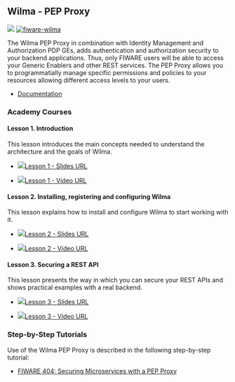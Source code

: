 <h2>Wilma - PEP Proxy</h2>

[![](https://nexus.lab.fiware.org/repository/raw/public/badges/chapters/security.svg)](https://www.fiware.org/developers/catalogue/)
[![fiware-wilma](https://nexus.lab.fiware.org/repository/raw/public/badges/stackoverflow/wilma.svg)](http://stackoverflow.com/questions/tagged/fiware-wilma)

The Wilma PEP Proxy in combination with Identity Management and Authorization PDP GEs, adds authentication and authorization security to your backend applications. Thus, only FIWARE users will be able to access your Generic Enablers and other REST services. The PEP Proxy allows you to programmatially manage specific permissions and policies to your resources allowing different access levels to your users.

-   [Documentation](https://fiware-pep-proxy.rtfd.io/)


<h3>Academy Courses</h3>
<h4>Lesson 1. Introduction</h4>

This lesson introduces the main concepts needed to understand the architecture and the goals of Wilma.

* <a href="https://edu.fiware.org/mod/url/view.php?id=739"><img role="presentation" src="https://edu.fiware.org/theme/image.php?theme=klass&amp;component=url&amp;image=icon" alt=" " />Lesson 1 - Slides URL</a>

* <a href="https://edu.fiware.org/mod/url/view.php?id=731"><img role="presentation" src="https://edu.fiware.org/theme/image.php?theme=klass&amp;component=url&amp;image=icon" alt=" " />Lesson 1 - Video URL</a>


<h4>Lesson 2. Installing, registering and configuring Wilma</h4>
This lesson explains how to install and configure Wilma to start working with it.

* <a href="https://edu.fiware.org/mod/url/view.php?id=740"><img role="presentation" src="https://edu.fiware.org/theme/image.php?theme=klass&amp;component=url&amp;image=icon" alt=" " />Lesson 2 - Slides URL</a>

* <a href="https://edu.fiware.org/mod/url/view.php?id=733"><img role="presentation" src="https://edu.fiware.org/theme/image.php?theme=klass&amp;component=url&amp;image=icon" alt=" " />Lesson 2 - Video URL</a>

<h4>Lesson 3. Securing a REST API</h4>
This lesson presents the way in which you can secure your REST APIs and shows practical examples with a real backend.

* <a href="https://edu.fiware.org/mod/url/view.php?id=741"><img role="presentation" src="https://edu.fiware.org/theme/image.php?theme=klass&amp;component=url&amp;image=icon" alt=" " />Lesson 3 - Slides URL</a>

* <a href="https://edu.fiware.org/mod/url/view.php?id=735"><img role="presentation" src="https://edu.fiware.org/theme/image.php?theme=klass&amp;component=url&amp;image=icon" alt=" " />Lesson 3 - Video URL</a>


<h3>Step-by-Step Tutorials</h3>

Use of the Wilma PEP Proxy is described in the following step-by-step tutorial:

* [FIWARE 404: Securing Microservices with a PEP Proxy](https://fiware-tutorials.readthedocs.io/en/latest/pep-proxy)
